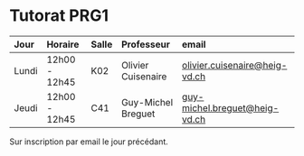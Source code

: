 # Tutorat PRG1

| Jour   | Horaire      | Salle | Professeur	        | email                         |
| :---	| :--- 	      | :---  | :---			        | :---                          |
| Lundi	|12h00 - 12h45 | K02	  | Olivier Cuisenaire | olivier.cuisenaire@heig-vd.ch |
| Jeudi	|12h00 - 12h45 | C41	  | Guy-Michel Breguet | guy-michel.breguet@heig-vd.ch |

Sur inscription par email le jour précédant.